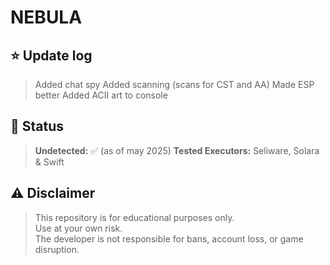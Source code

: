 # NEBULA

## ⭐ Update log

> Added chat spy 
> Added scanning (scans for CST and AA)
> Made ESP better
> Added ACII art to console



## 📅 Status

> **Undetected:** ✅ (as of may 2025)
> **Tested Executors:** Seliware, Solara & Swift


  ## ⚠️ Disclaimer

> This repository is for educational purposes only.  
> Use at your own risk.  
> The developer is not responsible for bans, account loss, or game disruption.
